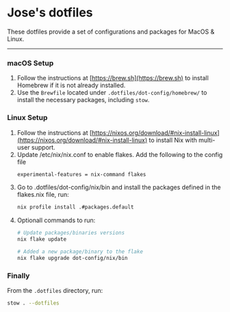 # Jose's dotfiles

These dotfiles provide a set of configurations and packages for MacOS & Linux.

---

### macOS Setup

1. Follow the instructions at [https://brew.sh](https://brew.sh) to install Homebrew if it is not already installed.
2. Use the `Brewfile` located under `.dotfiles/dot-config/homebrew/` to install the necessary packages, including `stow`.

### Linux Setup
1. Follow the instructions at [https://nixos.org/download/#nix-install-linux](https://nixos.org/download/#nix-install-linux) to install Nix with multi-user support.
2. Update /etc/nix/nix.conf to enable flakes. Add the following to the config file
   ```bash
   experimental-features = nix-command flakes
   ```
3. Go to .dotfiles/dot-config/nix/bin and install the packages defined in the flakes.nix file, run:
   ```bash
   nix profile install .#packages.default
   ```
4. Optionall commands to run:
   ```bash
   # Update packages/binaries versions
   nix flake update

   # Added a new package/binary to the flake
   nix flake upgrade dot-config/nix/bin
   ```
### Finally

From the `.dotfiles` directory, run:
```bash
stow . --dotfiles
```
